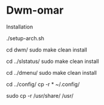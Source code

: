 # Dwm-omar

Installation

  ./setup-arch.sh
  
  cd dwm/
  sudo make clean install
  
  cd ../slstatus/
  sudo make clean install
  
  cd ../dmenu/
  sudo make clean install

  cd ../config/
  cp -r * ~/.config/

  sudo cp -r /usr/share/ /usr/
